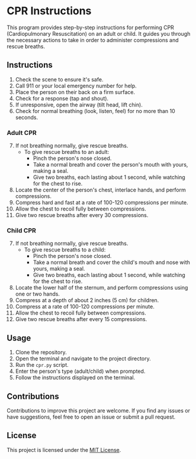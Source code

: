 # CPR Instructions

This program provides step-by-step instructions for performing CPR (Cardiopulmonary Resuscitation) on an adult or child. It guides you through the necessary actions to take in order to administer compressions and rescue breaths.

## Instructions

1. Check the scene to ensure it's safe.
2. Call 911 or your local emergency number for help.
3. Place the person on their back on a firm surface.
4. Check for a response (tap and shout).
5. If unresponsive, open the airway (tilt head, lift chin).
6. Check for normal breathing (look, listen, feel) for no more than 10 seconds.

### Adult CPR

7. If not breathing normally, give rescue breaths.
   - To give rescue breaths to an adult:
     - Pinch the person's nose closed.
     - Take a normal breath and cover the person's mouth with yours, making a seal.
     - Give two breaths, each lasting about 1 second, while watching for the chest to rise.
8. Locate the center of the person's chest, interlace hands, and perform compressions.
9. Compress hard and fast at a rate of 100-120 compressions per minute.
10. Allow the chest to recoil fully between compressions.
11. Give two rescue breaths after every 30 compressions.

### Child CPR

7. If not breathing normally, give rescue breaths.
   - To give rescue breaths to a child:
     - Pinch the person's nose closed.
     - Take a normal breath and cover the child's mouth and nose with yours, making a seal.
     - Give two breaths, each lasting about 1 second, while watching for the chest to rise.
8. Locate the lower half of the sternum, and perform compressions using one or two hands.
9. Compress at a depth of about 2 inches (5 cm) for children.
10. Compress at a rate of 100-120 compressions per minute.
11. Allow the chest to recoil fully between compressions.
12. Give two rescue breaths after every 15 compressions.

## Usage

1. Clone the repository.
2. Open the terminal and navigate to the project directory.
3. Run the `cpr.py` script.
4. Enter the person's type (adult/child) when prompted.
5. Follow the instructions displayed on the terminal.

## Contributions

Contributions to improve this project are welcome. If you find any issues or have suggestions, feel free to open an issue or submit a pull request.

## License

This project is licensed under the [MIT License](LICENSE).
